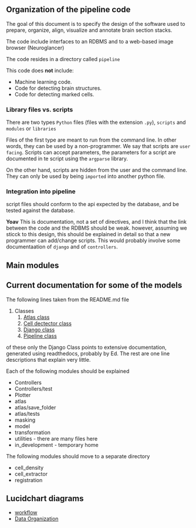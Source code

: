 ## Organization of the pipeline code

The goal of this document is to specify the design of the software
used to prepare, organize, align, visualize and annotate brain section stacks.

The code include interfaces to an RDBMS and to a web-based image
browser (Neuroglancer)

The code resides in a directory called `pipeline`

This code does **not** include:
* Machine learning code.
* Code for detecting brain structures.
* Code for detecting marked cells.

### Library files vs. scripts 
There are two types `Python` files (files with the extension `.py`),
`scripts` and `modules` or `libraries`

Files of the first type are meant to run from the command line. In
other words, they can be used by a non-programmer. We say that scripts
are `user facing`.
Scripts can accept parameters, the parameters for a script are documented in te script
using the `argparse` library.

On the other hand, scripts are hidden from the user and the command
line. They can only be used by being `imported` into another python file.

### Integration into pipeline
script files should conform to the api expected by the database, and
be tested against the database.

**Yoav** This is documentation, not a set of directives, and I think
   that the link between the code and the RDBMS should be
   weak. however, assuming we sticck to this
   design, this should be explained in detail so that a new programmer
   can add/change scripts. This would probably involve some
   documentaation of `django` and of `controllers`.


## Main modules

## Current documentation for some of the models 
The following lines taken from the README.md file

1. Classes
    1. [Atlas class](../Atlas.Class.md)
    1. [Cell dectector class](../cell_detection/CellDetector.Class.md)
    1. [Django class](https://activebrainatlasadmin.readthedocs.io)
    1. [Pipeline class](../Pipeline.Class.md)

of these only the Django Class points to extensive documentation, generated using readthedocs, probably by Ed.
The rest are one line descriptions that explain very little.

Each of the following modules should be explained

* Controllers
* Controllers/test
* Plotter
* atlas
* atlas/save_folder
* atlas/tests
* masking
* model
* transformation
* utilities - there are many files here
* in_development - temporary home

The following modules should move to a separate directory
* cell_density
* cell_extractor
* registration


## Lucidchart diagrams
* [workflow](https://lucid.app/lucidchart/invitations/accept/inv_0534f70f-378d-4708-bbae-056f1aa7d3b3)
* [Data Organization](https://lucid.app/lucidchart/invitations/accept/inv_9d5af939-c120-46a5-b6da-649119d54ffe)

